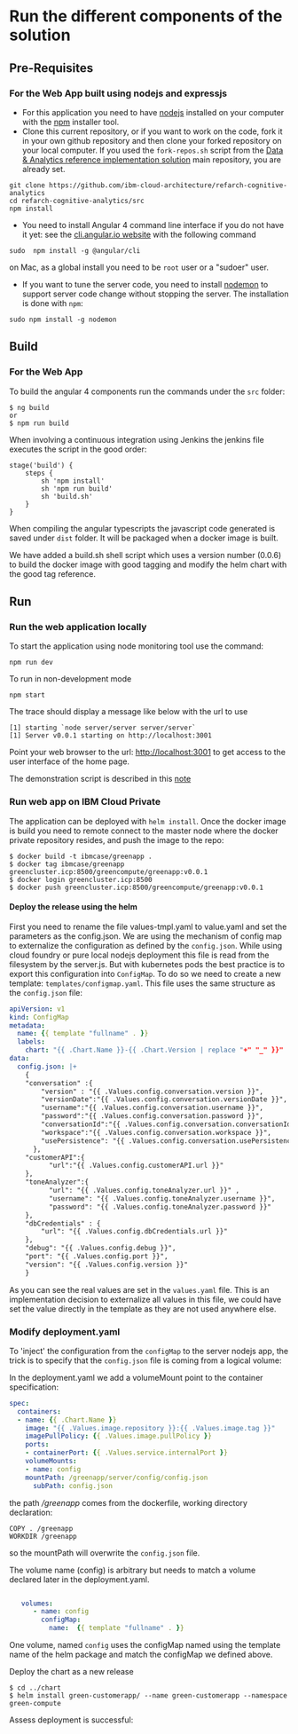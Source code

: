 # Run the different components of the solution

## Pre-Requisites
### For the Web App built using nodejs and expressjs
* For this application you need to have [nodejs](https://nodejs.org/en/) installed on your computer with the [npm](https://www.npmjs.com/) installer tool.
* Clone this current repository, or if you want to work on the code, fork it in your own github repository and then clone your forked repository on your local computer. If you used the `fork-repos.sh` script from the [Data & Analytics reference implementation solution](https://github.com/ibm-cloud-architecture/refarch-analytics) main repository, you are already set.

```
git clone https://github.com/ibm-cloud-architecture/refarch-cognitive-analytics
cd refarch-cognitive-analytics/src
npm install
```
* You need to install Angular 4 command line interface if you do not have it yet: see the [cli.angular.io website](http://cli.angular.io) with the following command

 ```
 sudo  npm install -g @angular/cli
 ```
 on Mac, as a global install you need to be `root` user or a "sudoer" user.
* If you want to tune the server code, you need to install [nodemon](https://nodemon.io/) to support server code change without stopping the server. The installation is done with `npm`:
```
sudo npm install -g nodemon
```

## Build
### For the Web App
To build the angular 4 components run the commands under the `src` folder:
```
$ ng build
or
$ npm run build
```
When involving a continuous integration using Jenkins the jenkins file executes the script in the good order:
```
stage('build') {
    steps {
        sh 'npm install'
        sh 'npm run build'
        sh 'build.sh'
    }
}
```
When compiling the angular typescripts the javascript code generated is saved under `dist` folder. It will be packaged when a docker image is built.

We have added a build.sh shell script which uses a version number (0.0.6) to build the docker image with good tagging and modify the helm chart with the good tag reference.

## Run
### Run the web application locally

To start the application using node monitoring tool use the command:
```
npm run dev
```
To run in non-development mode
```
npm start
```

The trace should display a message like below with the url to use
```
[1] starting `node server/server server/server`
[1] Server v0.0.1 starting on http://localhost:3001
```

Point your web browser to the url: [http://localhost:3001](http://localhost:3001) to get access to the user interface of the home page.

The demonstration script is described in this [note](docs/flow/README.md)

### Run web app on IBM Cloud Private
The application can be deployed with `helm install`. Once the docker image is build you need to remote connect to the master node where the docker private repository resides, and push the image to the repo:
```
$ docker build -t ibmcase/greenapp .
$ docker tag ibmcase/greenapp  greencluster.icp:8500/greencompute/greenapp:v0.0.1
$ docker login greencluster.icp:8500
$ docker push greencluster.icp:8500/greencompute/greenapp:v0.0.1
```

#### Deploy the release using the helm
First you need to rename the file values-tmpl.yaml to value.yaml and set the parameters as the config.json. We are using the mechanism of config map to externalize the configuration as defined by the `config.json`. While using cloud foundry or pure local nodejs deployment this file is read from the filesystem by the server.js. But with kubernetes pods the best practice is to export this configuration into `ConfigMap`.
To do so we need to create a new template: `templates/configmap.yaml`. This file uses the same structure as the `config.json` file:

```yaml
apiVersion: v1
kind: ConfigMap
metadata:
  name: {{ template "fullname" . }}
  labels:
    chart: "{{ .Chart.Name }}-{{ .Chart.Version | replace "+" "_" }}"
data:
  config.json: |+
    {
    "conversation" :{
        "version" : "{{ .Values.config.conversation.version }}",
        "versionDate":"{{ .Values.config.conversation.versionDate }}",
        "username":"{{ .Values.config.conversation.username }}",
        "password":"{{ .Values.config.conversation.password }}",
        "conversationId":"{{ .Values.config.conversation.conversationId }}",
        "workspace":"{{ .Values.config.conversation.workspace }}",
        "usePersistence": "{{ .Values.config.conversation.usePersistence }}"
      },
    "customerAPI":{
          "url":"{{ .Values.config.customerAPI.url }}"
    },
    "toneAnalyzer":{
          "url": "{{ .Values.config.toneAnalyzer.url }}" ,
          "username": "{{ .Values.config.toneAnalyzer.username }}",
          "password": "{{ .Values.config.toneAnalyzer.password }}"
    },
    "dbCredentials" : {
        "url": "{{ .Values.config.dbCredentials.url }}"
    },
    "debug": "{{ .Values.config.debug }}",
    "port": "{{ .Values.config.port }}",
    "version": "{{ .Values.config.version }}"
    }

```
As you can see the real values are set in the `values.yaml` file. This is an implementation decision to externalize all values in this file, we could have set the value directly in the template as they are not used anywhere else.

### Modify deployment.yaml
To 'inject' the configuration from the `configMap` to the server nodejs app, the trick is to specify that the `config.json` file is coming from a logical volume:

In the deployment.yaml we add a volumeMount point to the container specification:
```yaml
spec:
  containers:
  - name: {{ .Chart.Name }}
    image: "{{ .Values.image.repository }}:{{ .Values.image.tag }}"
    imagePullPolicy: {{ .Values.image.pullPolicy }}
    ports:
    - containerPort: {{ .Values.service.internalPort }}
    volumeMounts:
    - name: config
    mountPath: /greenapp/server/config/config.json
      subPath: config.json
```
the path */greenapp* comes from the dockerfile, working directory declaration:
```docker
COPY . /greenapp
WORKDIR /greenapp
```
so the mountPath will overwrite the `config.json` file.

The volume name (config) is arbitrary but needs to match a volume declared later in the deployment.yaml.

```yaml

   volumes:
      - name: config
        configMap:
          name:  {{ template "fullname" . }}
```
One volume, named `config` uses the configMap named using the template name of the helm package and match the configMap we defined above.

Deploy the chart as a new release
```
$ cd ../chart
$ helm install green-customerapp/ --name green-customerapp --namespace green-compute
```

Assess deployment is successful:
